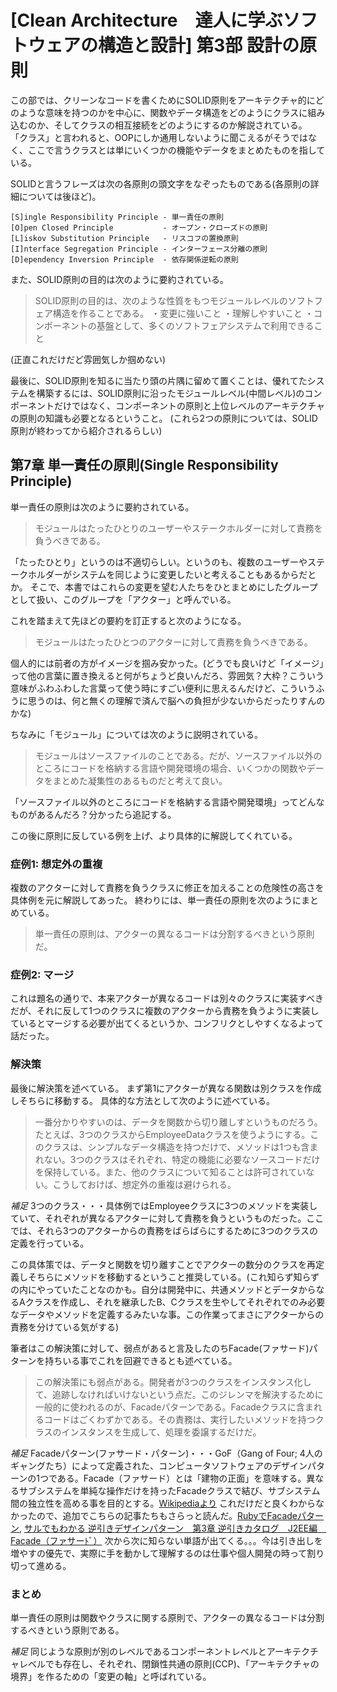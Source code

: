 # [Clean Architecture　達人に学ぶソフトウェアの構造と設計] 第3部 設計の原則

この部では、クリーンなコードを書くためにSOLID原則をアーキテクチャ的にどのような意味を持つのかを中心に、関数やデータ構造をどのようにクラスに組み込むのか、そしてクラスの相互接続をどのようにするのか解説されている。
「クラス」と言われると、OOPにしか通用しないように聞こえるがそうではなく、ここで言うクラスとは単にいくつかの機能やデータをまとめたものを指している。

SOLIDと言うフレーズは次の各原則の頭文字をなぞったものである(各原則の詳細については後ほど)。

```text
[S]ingle Responsibility Principle - 単一責任の原則
[O]pen Closed Principle           - オープン・クローズドの原則
[L]iskov Substitution Principle   - リスコフの置換原則
[I]nterface Segregation Principle - インターフェース分離の原則
[D]ependency Inversion Principle  - 依存関係逆転の原則
```

また、SOLID原則の目的は次のように要約されている。

> SOLID原則の目的は、次のような性質をもつモジュールレベルのソフトフェア構造を作ることである。
> ・変更に強いこと
> ・理解しやすいこと
> ・コンポーネントの基盤として、多くのソフトフェアシステムで利用できること

(正直これだけだど雰囲気しか掴めない)

最後に、SOLID原則を知るに当たり頭の片隅に留めて置くことは、優れてたシステムを構築するには、SOLID原則に沿ったモジュールレベル(中間レベル)のコンポーネントだけではなく、コンポーネントの原則と上位レベルのアーキテクチャの原則の知識も必要となるということ。
(これら2つの原則については、SOLID原則が終わってから紹介されるらしい)

## 第7章 単一責任の原則(Single Responsibility Principle)

単一責任の原則は次のように要約されている。

> モジュールはたったひとりのユーザーやステークホルダーに対して責務を負うべきである。

「たったひとり」というのは不適切らしい。というのも、複数のユーザーやステークホルダーがシステムを同じように変更したいと考えることもあるからだとか。
そこで、本書ではこれらの変更を望む人たちをひとまとめにしたグループとして扱い、このグループを「アクター」と呼んでいる。

これを踏まえて先ほどの要約を訂正すると次のようになる。

> モジュールはたったひとつのアクターに対して責務を負うべきである。

個人的には前者の方がイメージを掴み安かった。(どうでも良いけど「イメージ」って他の言葉に置き換えると何がちょうど良いんだろ、雰囲気？大枠？こういう意味がふわふわした言葉って使う時にすごい便利に思えるんだけど、こういうふうに思うのは、何と無くの理解で済んで脳への負担が少ないからだったりすんのかな)

ちなみに「モジュール」については次のように説明されている。

> モジュールはソースファイルのことである。だが、ソースファイル以外のところにコードを格納する言語や開発環境の場合、いくつかの関数やデータをまとめた凝集性のあるものだと考えて良い。

「ソースファイル以外のところにコードを格納する言語や開発環境」ってどんなものがあるんだろ？分かったら追記する。

この後に原則に反している例を上げ、より具体的に解説してくれている。

### 症例1: 想定外の重複

複数のアクターに対して責務を負うクラスに修正を加えることの危険性の高さを具体例を元に解説してあった。
終わりには、単一責任の原則を次のようにまとめている。

> 単一責任の原則は、アクターの異なるコードは分割するべきという原則だ。

### 症例2: マージ

これは題名の通りで、本来アクターが異なるコードは別々のクラスに実装すべきだが、それに反して1つのクラスに複数のアクターから責務を負うように実装しているとマージする必要が出てくるというか、コンフリクとしやすくなるよって話だった。

### 解決策

最後に解決策を述べている。
まず第1にアクターが異なる関数は別クラスを作成しそちらに移動する。
具体的な方法として次のように述べている。

> 一番分かりやすいのは、データを関数から切り離しすというものだろう。たとえば、3つのクラスからEmployeeDataクラスを使うようにする。このクラスは、シンプルなデータ構造を持つだけで、メソッドは1つも含まれない。3つのクラスはそれぞれ、特定の機能に必要なソースコードだけを保持している。また、他のクラスについて知ることは許可されていない。こうしておけば、想定外の重複は避けられる。

*補足*
3つのクラス・・・具体例ではEmployeeクラスに3つのメソッドを実装していて、それぞれが異なるアクターに対して責務を負うというものだった。ここでは、それら3つのアクターからの責務をばらばらにするために3つのクラスの定義を行っている。

この具体策では、データと関数を切り離すことでアクターの数分のクラスを再定義しそちらにメソッドを移動するということ推奨している。(これ知らず知らずの内にやっていたことなのかも。自分は開発中に、共通メソッドとデータからなるAクラスを作成し、それを継承したB、Cクラスを生やしてそれぞれでのみ必要なデータやメソッドを定義するみたいな事。この作業ってまさにアクターからの責務を分けている気がする)

筆者はこの解決策に対して、弱点があると言及したのちFacade(ファサード)パターンを持ちいる事でこれを回避できるとも述べている。

> この解決策にも弱点がある。開発者が3つのクラスをインスタンス化して、追跡しなければいけないという点だ。このジレンマを解決するために一般的に使われるのが、Facadeパターンである。Facadeクラスに含まれるコードはごくわずかである。その責務は、実行したいメソッドを持つクラスのインスタンスを生成して、処理を委譲するだけだ。

*補足*
Facadeパターン(ファサード・パターン)・・・GoF（Gang of Four; 4人のギャングたち）によって定義された、コンピュータソフトウェアのデザインパターンの1つである。Facade（ファサード）とは「建物の正面」を意味する。異なるサブシステムを単純な操作だけを持ったFacadeクラスで結び、サブシステム間の独立性を高める事を目的とする。[Wikipediaより](https://ja.wikipedia.org/wiki/Facade_%E3%83%91%E3%82%BF%E3%83%BC%E3%83%B3)
これだけだと良くわからなかったので、追加でこちらの記事たちもさらっと読んだ。[RubyでFacadeパターン](http://tbpgr.hatenablog.com/entry/20120227/1330357605), [サルでもわかる 逆引きデザインパターン　第3章 逆引きカタログ　J2EE編　Facade（ファサーﾄﾞ）](https://www.nulab.co.jp/designPatterns/designPatterns3/designPatterns3-2.html)
次から次に知らない単語が出てくる。。。今は引き出しを増やすの優先で、実際に手を動かして理解するのは仕事や個人開発の時って割り切って進める。

### まとめ

単一責任の原則は関数やクラスに関する原則で、アクターの異なるコードは分割するべきという原則である。

*補足*
同じような原則が別のレベルであるコンポーネントレベルとアーキテクチャレベルでも存在し、それぞれ、閉鎖性共通の原則(CCP)、「アーキテクチャの境界」を作るための「変更の軸」と呼ばれている。
